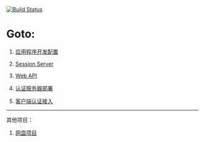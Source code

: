 [![Build Status](https://www.travis-ci.org/ccnuyan/starcedu_auth.svg?branch=master)](https://www.travis-ci.org/ccnuyan/starcedu_auth)

# Goto:

1. [应用程序开发配置](/docs/app-dev-config.md)

1. [Session Server](/docs/session-authentication.md)

1. [Web API](/docs/web-api.md)

1. [认证服务器部署](/docs/deployment.md)

1. [客户端认证接入](/docs/client-auth-interface.md)

---
其他项目：

1. [网盘项目](https://github.com/ccnuyan/starcedu_disk/tree/develop)
